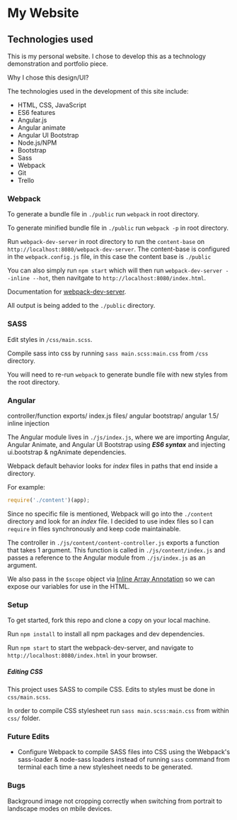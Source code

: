 # My Website

## Technologies used
This is my personal website. I chose to develop this as a technology demonstration and portfolio piece.

Why I chose this design/UI?

The technologies used in the development of this site include:

* HTML, CSS, JavaScript
* ES6 features
* Angular.js
* Angular animate
* Angular UI Bootstrap
* Node.js/NPM
* Bootstrap
* Sass
* Webpack
* Git
* Trello


### Webpack
To generate a bundle file in `./public` run `webpack` in root directory.

To generate minified bundle file in `./public`  run `webpack -p` in root directory.

Run `webpack-dev-server` in root directory to run the `content-base` on `http://localhost:8080/webpack-dev-server`. The content-base is configured in the `webpack.config.js` file, in this case the content base is `./public`

You can also simply run `npm start` which will then run `webpack-dev-server --inline --hot`, then navitgate to `http://localhost:8080/index.html`.

Documentation for [webpack-dev-server](https://webpack.github.io/docs/webpack-dev-server.html).

All output is being added to the `./public` directory.

### SASS
Edit styles in `/css/main.scss`.

Compile sass into css by running `sass main.scss:main.css` from `/css` directory.

You will need to re-run `webpack` to generate bundle file with new styles from the root directory.

### Angular
controller/function exports/ index.js files/ angular bootstrap/ angular 1.5/ inline injection

The Angular module lives in `./js/index.js`, where we are importing Angular, Angular Animate, and Angular UI Bootstrap using ___ES6 syntax___ and injecting ui.bootstrap & ngAnimate dependencies.

Webpack default behavior looks for _index_ files in paths that end inside a directory.

For example:

```javascript
require('./content')(app);
```

Since no specific file is mentioned, Webpack will go into the `./content` directory and look for an _index_ file. I decided to use index files so I can `require` in files synchronously and keep code maintainable.

The controller in `./js/content/content-controller.js` exports a function that takes 1 argument. This function is called in `./js/content/index.js` and passes a reference to the Angular module from `./js/index.js` as an argument.

We also pass in the `$scope` object via [Inline Array Annotation](https://docs.angularjs.org/guide/di) so we can expose our variables for use in the HTML.

### Setup
To get started, fork this repo and clone a copy on your local machine.

Run `npm install` to install all npm packages and dev dependencies.

Run `npm start` to start the webpack-dev-server, and navigate to `http://localhost:8080/index.html` in your browser.

##### Editing CSS
This project uses SASS to compile CSS. Edits to styles must be done in `css/main.scss`.

In order to compile CSS stylesheet run `sass main.scss:main.css` from within `css/` folder.

### Future Edits
- Configure Webpack to compile SASS files into CSS using the Webpack's sass-loader & node-sass loaders instead of running `sass` command from terminal each time a new stylesheet needs to be generated.

### Bugs
Background image not cropping correctly when switching from portrait to landscape modes on mbile devices. 
